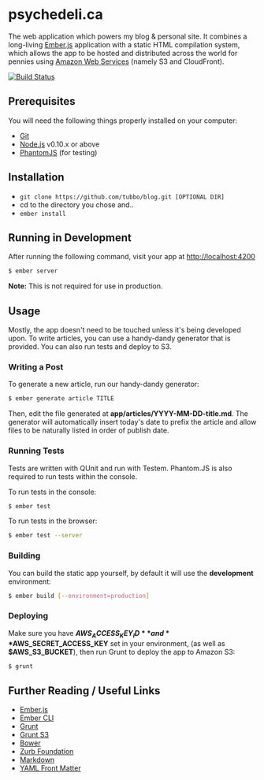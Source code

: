 # psychedeli.ca

The web application which powers my blog & personal site. It combines a
long-living [Ember.js][ember] application with a static HTML
compilation system, which allows the app to be hosted and distributed
across the world for pennies using [Amazon Web Services][aws] (namely
S3 and CloudFront).

[![Build Status](https://travis-ci.org/tubbo/blog.svg)](https://travis-ci.org/tubbo/blog)

## Prerequisites

You will need the following things properly installed on your computer:

* [Git](http://git-scm.com/)
* [Node.js](http://nodejs.org/) v0.10.x or above
* [PhantomJS](http://phantomjs.org/) (for testing)

## Installation

* `git clone https://github.com/tubbo/blog.git [OPTIONAL DIR]`
* cd to the directory you chose and..
* `ember install`

## Running in Development

After running the following command, visit your app at <http://localhost:4200>

```bash
$ ember server
```

**Note:** This is not required for use in production.

## Usage

Mostly, the app doesn't need to be touched unless it's being developed
upon. To write articles, you can use a handy-dandy generator that is
provided. You can also run tests and deploy to S3.

### Writing a Post

To generate a new article, run our handy-dandy generator:

```bash
$ ember generate article TITLE
```

Then, edit the file generated at **app/articles/YYYY-MM-DD-title.md**.
The generator will automatically insert today's date to prefix the
article and allow files to be naturally listed in order of publish date.

### Running Tests

Tests are written with QUnit and run with Testem. Phantom.JS is also
required to run tests within the console.

To run tests in the console:

```bash
$ ember test
```

To run tests in the browser:

```bash
$ ember test --server
```

### Building

You can build the static app yourself, by default it will use the
**development** environment:

```bash
$ ember build [--environment=production]
```

### Deploying

Make sure you have **$AWS_ACCESS_KEY_ID** and **$AWS_SECRET_ACCESS_KEY**
set in your environment, (as well as **$AWS_S3_BUCKET**), then run Grunt
to deploy the app to Amazon S3:

```bash
$ grunt
```

## Further Reading / Useful Links

* [Ember.js](http://emberjs.com/)
* [Ember CLI](http://www.ember-cli.com/)
* [Grunt](http://gruntjs.com)
* [Grunt S3](https://www.npmjs.com/package/grunt-s3)
* [Bower](http://bower.io)
* [Zurb Foundation](http://foundation.zurb.com)
* [Markdown](http://daringfireball.net/projects/markdown/syntax)
* [YAML Front Matter](http://jekyllrb.com/docs/frontmatter/)

[ember]: http://emberjs.com
[aws]: http://aws.amazon.com
